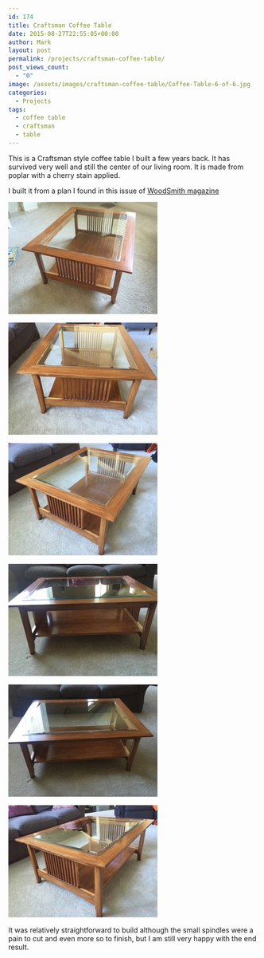 ```yaml
---
id: 174
title: Craftsman Coffee Table
date: 2015-08-27T22:55:05+00:00
author: Mark
layout: post
permalink: /projects/craftsman-coffee-table/
post_views_count:
  - "0"
image: /assets/images/craftsman-coffee-table/Coffee-Table-6-of-6.jpg
categories:
  - Projects
tags:
  - coffee table
  - craftsman
  - table
---
```


This is a Craftsman style coffee table I built a few years back. It has survived very well and still the center of our living room. It is made from poplar with a cherry stain applied.

I built it from a plan I found in this issue of [WoodSmith magazine](https://amzn.to/1hJ9Kfy)

[![-](/assets/images/craftsman-coffee-table/Coffee-Table-6-of-6-300x225.jpg)](/assets/images/craftsman-coffee-table/Coffee-Table-6-of-6.jpg)

[![-](/assets/images/craftsman-coffee-table/Coffee-Table-5-of-6-300x225.jpg)](/assets/images/craftsman-coffee-table/Coffee-Table-5-of-6.jpg)

[![-](/assets/images/craftsman-coffee-table/Coffee-Table-4-of-6-300x225.jpg)](/assets/images/craftsman-coffee-table/Coffee-Table-4-of-6.jpg)

[![-](/assets/images/craftsman-coffee-table/Coffee-Table-3-of-6-300x225.jpg)](/assets/images/craftsman-coffee-table/Coffee-Table-3-of-6.jpg)

[![-](/assets/images/craftsman-coffee-table/Coffee-Table-2-of-6-300x225.jpg)](/assets/images/craftsman-coffee-table/Coffee-Table-2-of-6.jpg)

[![-](/assets/images/craftsman-coffee-table/Coffee-Table-1-of-6-300x225.jpg)](/assets/images/craftsman-coffee-table/Coffee-Table-1-of-6.jpg)

It was relatively straightforward to build although the small spindles were a pain to cut and even more so to finish, but I am still very happy with the end result.

